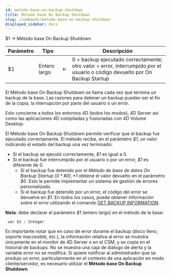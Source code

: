 ```yaml
---
id: metodo-base-on-backup-shutdown
title: Metodo base On Backup Shutdown
slug: /commands/metodo-base-on-backup-shutdown
displayed_sidebar: docs
---
```


<!--REF #_command_.Metodo base On Backup Shutdown.Syntax-->$1 -> Método base On Backup Shutdown<!-- END REF-->
<!--REF #_command_.Metodo base On Backup Shutdown.Params-->
| Parámetro | Tipo |  | Descripción |
| --- | --- | --- | --- |
| $1 | Entero largo | &#8592; | 0 = backup ejecutado correctamente; otro valor = error, interrumpido por el usuario o código devuelto por On Backup Startup |

<!-- END REF-->

#### 

<!--REF #_command_.Metodo base On Backup Shutdown.Summary-->El Método base On Backup Shutdown se llama cada vez que termina un backup de la base.<!-- END REF--> Las razones para detener un backup pueden ser el fin de la copia, la interrupción por parte del usuario o un error.  
Esto concierne a todos los entornos 4D (todos los modos), 4D Server así como las aplicaciones 4D compiladas y fusionadas con 4D Volume Desktop. 

El Método base On Backup Shutdown permite verificar que el backup fue ejecutado correctamente. El método recibe, en el parámetro *$1*, un valor indicando el estado del backup una vez terminado:

* Si el backup se ejecutó correctamente, *$1* es igual a 0.
* Si el backup fue interrumpido por el usuario o por un error, *$1* es diferente de 0\.
   * Si el backup fue detenido por el *Método de base de datos On Backup Startup* (*$0* \# 0), *$1* obtiene el valor devuelto en el parámetro *$0*. Esto le permite implementar un sistema de gestión de errores personalizado.
   * Si el backup fue detenido por un error, el código del error se devuelve en *$1*.
 En todos los casos, puede obtener información sobre el error utilizando el comando [GET BACKUP INFORMATION](get-backup-information.md).

**Nota**: debe declarar el parámetro *$1* (entero largo) en el método de la base:

```4d
 var $1 : Integer
```

Es importante notar que en caso de error durante el backup (disco lleno, soporte inaccesible, etc.), la información relativa al error se muestra únicamente en el monitor de 4D Server o en el CSM, y se copia en el historial de backups. No se muestra una caja de diálogo de alerta y la variable *error* no se modifica. Si quiere notificar al administrador que se produjo un error, particularmente en el contexto de una aplicación en modo cliente/servidor, es necesario utilizar el **Método base On Backup Shutdown**.
